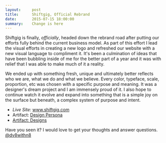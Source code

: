 ```yaml
---
layout:     post
title:      Shiftgig, Official Rebrand
date:       2015-07-15 18:00:00
summary:    Change is here
---
```



Shiftgig is finally, _officially_, headed down the rebrand road after putting our efforts fully behind the current business model. As part of this effort I lead the visual efforts in creating a new logo and refreshed our website with a new visual language to compliment it. It's been a culmination of ideas that have been bubbling inside of me for the better part of a year and it was with relief that I was able to make much of it a reality.
 
We ended up with something fresh, unique and ultimately better reflects who we are, what we do and what we believe. Every color, typeface, scale, proportion, etc was chosen with a specific purpose and meaning. It was a designer's dream project and I am immensely proud of it. I also hope to continue watch it evolve and expand  into something that is a simple joy on the surface but beneath, a complex system of purpose and intent.

* _Live Site:_ <a href="http://www.shiftgig.com">www.shiftgig.com</a></li>
* Artifact: <a href="{{prepend: site.url }}/files/DesignPersona.pdf)">Design Persona</li>
* Artifact: <a href="https://invis.io/CM3WTAB45">Designs</a></li>

Have you seen it? I would love to get your thoughts and answer questions. <a href="http://www.twitter.com/dv8withn8">@dv8withn8</a>